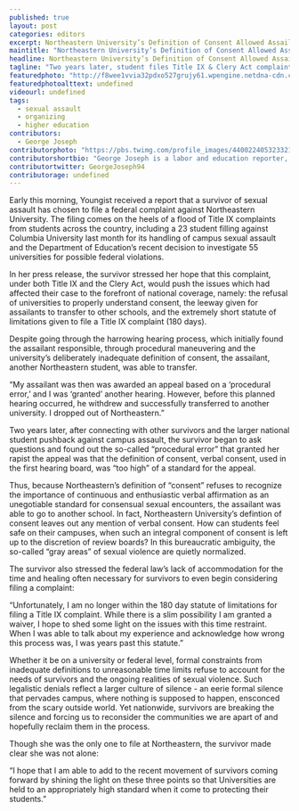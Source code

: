 ```yaml
---
published: true
layout: post
categories: editors
excerpt: Northeastern University’s Definition of Consent Allowed Assailant to Transfer
maintitle: "Northeastern University’s Definition of Consent Allowed Assailant to Transfer - {Young}ist"
headline: Northeastern University’s Definition of Consent Allowed Assailant to Transfer
tagline: "Two years later, student files Title IX & Clery Act complaint against school"
featuredphoto: "http://f8wee1vvia32pdxo527grujy61.wpengine.netdna-cdn.com/wp-content/uploads/2014/03/Northeastern-University.jpg"
featuredphotoalttext: undefined
videourl: undefined
tags: 
  - sexual assault
  - organizing
  - higher education
contributors: 
  - George Joseph
contributorphoto: "https://pbs.twimg.com/profile_images/440022405323321344/RotDF4PL.jpeg"
contributorshortbio: "George Joseph is a labor and education reporter, who looks to The Wire and Toblerones for daily inspiration."
contributortwitter: GeorgeJoseph94
contributorage: undefined
---
```


<P>
Early this morning, Youngist received a report that a survivor of sexual assault has chosen to file a federal complaint against Northeastern University. The filing comes on the heels of a flood of Title IX complaints from students across the country, including a 23 student filling against Columbia University last month for its handling of campus sexual assault and the Department of Education’s recent decision to investigate 55 universities for possible federal violations. 
<P>
In her press release, the survivor stressed her hope that this complaint, under both Title IX and the Clery Act, would push the issues which had affected their case to the forefront of national coverage, namely: the refusal of universities to properly understand consent, the leeway given for assailants to transfer to other schools, and the extremely short statute of limitations given to file a Title IX complaint (180 days).
<P>
Despite going through the harrowing hearing process, which initially found the assailant responsible, through procedural maneuvering and the university’s deliberately inadequate definition of consent, the assailant, another Northeastern student, was able to transfer.
<P>
“My assailant was then was awarded an appeal based on a ‘procedural error,’ and I was ‘granted’ another hearing. However, before this planned hearing occurred, he withdrew and successfully transferred to another university. I dropped out of Northeastern.”
<P>
Two years later, after connecting with other survivors and the larger national student pushback against campus assault, the survivor began to ask questions and found out the so-called “procedural error” that granted her rapist the appeal was that the definition of consent, verbal consent, used in the first hearing board, was “too high” of a standard for the appeal. 
<P>
Thus, because Northeastern’s definition of “consent” refuses to recognize the importance of continuous and enthusiastic verbal affirmation as an unegotiable standard for consensual sexual encounters, the assailant was able to go to another school. In fact, Northeastern University’s defintion of consent leaves out any mention of verbal consent. How can students feel safe on their campuses, when such an integral component of consent is left up to the discretion of review boards? In this bureaucratic ambiguity, the so-called “gray areas” of sexual violence are quietly normalized. 
<P>
The survivor also stressed the federal law’s lack of accommodation for the time and healing often necessary for survivors to even begin considering filing a complaint:
<P>
“Unfortunately, I am no longer within the 180 day statute of limitations for filing a Title IX complaint. While there is a slim possibility I am granted a waiver, I hope to shed some light on the issues with this time restraint. When I was able to talk about my experience and acknowledge how wrong this process was, I was years past this statute.”
<P>
Whether it be on a university or federal level, formal constraints from inadequate definitions to unreasonable time limits refuse to account for the needs of survivors and the ongoing realities of sexual violence. Such legalistic denials reflect a larger culture of silence - an eerie formal silence that pervades campus, where nothing is supposed to happen, ensconced from the scary outside world. Yet nationwide, survivors are breaking the silence and forcing us to reconsider the communities we are apart of and hopefully reclaim them in the process.
<P>
Though she was the only one to file at Northeastern, the survivor made clear she was not alone:
<P>
“I hope that I am able to add to the recent movement of survivors coming forward by shining the light on these three points so that Universities are held to an appropriately high standard when it come to protecting their students.”